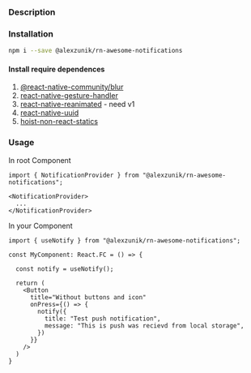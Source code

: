 ### Description



### Installation

```sh
npm i --save @alexzunik/rn-awesome-notifications
```


#### Install require dependences

1. [@react-native-community/blur](https://github.com/Kureev/react-native-blur)
2. [react-native-gesture-handler](https://github.com/software-mansion/react-native-gesture-handler)
3. [react-native-reanimated](https://github.com/software-mansion/react-native-reanimated) - need v1
4. [react-native-uuid](https://github.com/eugenehp/react-native-uuid)
5. [hoist-non-react-statics](https://github.com/mridgway/hoist-non-react-statics)


### Usage

In root Component

```
import { NotificationProvider } from "@alexzunik/rn-awesome-notifications";

<NotificationProvider>
  ...
</NotificationProvider>
```

In your Component

```
import { useNotify } from "@alexzunik/rn-awesome-notifications";

const MyComponent: React.FC = () => {
  
  const notify = useNotify();
  
  return (
    <Button
      title="Without buttons and icon"
      onPress={() => {
        notify({
          title: "Test push notification",
          message: "This is push was recievd from local storage",
        })
      }}
    />
  )
}
```
